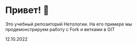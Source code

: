 # Привет! 👋

Это учебный репозиторий Нетологии. На его примере мы продемонстрируем работу с Fork и ветками в GIT

12.10.2022